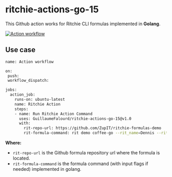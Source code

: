 # ritchie-actions-go-15

This Github action works for Ritchie CLI formulas implemented in **Golang**.

[![Action workflow](https://github.com/GuillaumeFalourd/ritchie-actions-go-15/actions/workflows/main.yml/badge.svg)](https://github.com/GuillaumeFalourd/ritchie-actions-go-15/actions/workflows/main.yml)

## Use case

```bash
name: Action workflow

on:
 push:
 workflow_dispatch:

jobs:
  action_job:
    runs-on: ubuntu-latest
    name: Ritchie Action
    steps:
    - name: Run Ritchie Action Command
      uses: GuillaumeFalourd/ritchie-actions-go-15@v1.0
      with:
        rit-repo-url: https://github.com/ZupIT/ritchie-formulas-demo
        rit-formula-command: rit demo coffee-go --rit_name=Dennis --rit_coffee_type=espresso --rit_delivery=false
```

**Where:**

- `rit-repo-url` is the Github formula repository url where the formula is located.
- `rit-formula-command` is the formula command (with input flags if needed) implemented in golang.
